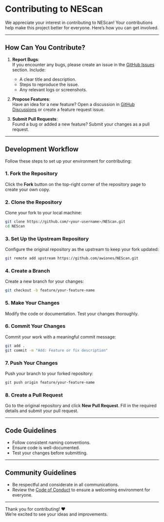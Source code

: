 # Contributing to NEScan

We appreciate your interest in contributing to NEScan! Your contributions help make this project better for everyone. Here’s how you can get involved.

---

## How Can You Contribute?

1. **Report Bugs**:  
   If you encounter any bugs, please create an issue in the [GitHub Issues](https://github.com/awiones/NEScan/issues) section. Include:
   - A clear title and description.
   - Steps to reproduce the issue.
   - Any relevant logs or screenshots.

2. **Propose Features**:  
   Have an idea for a new feature? Open a discussion in [GitHub Discussions](https://github.com/awiones/NEScan/discussions) or create a feature request issue.

3. **Submit Pull Requests**:  
   Found a bug or added a new feature? Submit your changes as a pull request.

---

## Development Workflow

Follow these steps to set up your environment for contributing:

### 1. Fork the Repository
Click the **Fork** button on the top-right corner of the repository page to create your own copy.

### 2. Clone the Repository
Clone your fork to your local machine:
```bash
git clone https://github.com/<your-username>/NEScan.git
cd NEScan
```

### 3. Set Up the Upstream Repository
Configure the original repository as the upstream to keep your fork updated:
```bash
git remote add upstream https://github.com/awiones/NEScan.git
```

### 4. Create a Branch
Create a new branch for your changes:
```bash
git checkout -b feature/your-feature-name
```

### 5. Make Your Changes
Modify the code or documentation. Test your changes thoroughly.

### 6. Commit Your Changes
Commit your work with a meaningful commit message:
```bash
git add .
git commit -m "Add: Feature or fix description"
```

### 7. Push Your Changes
Push your branch to your forked repository:
```bash
git push origin feature/your-feature-name
```

### 8. Create a Pull Request
Go to the original repository and click **New Pull Request**. Fill in the required details and submit your pull request.

---

## Code Guidelines

- Follow consistent naming conventions.
- Ensure code is well-documented.
- Test your changes before submitting.

---

## Community Guidelines

- Be respectful and considerate in all communications.
- Review the [Code of Conduct](https://github.com/awiones/NEScan/blob/main/CODE_OF_CONDUCT.md) to ensure a welcoming environment for everyone.

---

Thank you for contributing! ❤️  
We’re excited to see your ideas and improvements.
